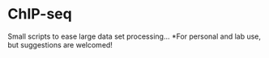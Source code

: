 ChIP-seq
========

Small scripts to ease large data set processing... *For personal and lab use, but suggestions are welcomed!
